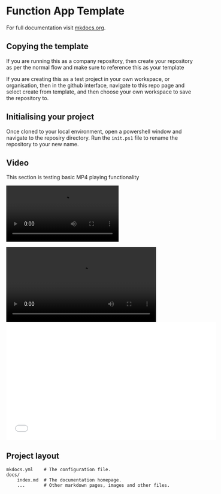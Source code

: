 # Function App Template

For full documentation visit [mkdocs.org](https://www.mkdocs.org).

## Copying the template

If you are running this as a company repository, then create your repository as per the normal flow and make sure to reference this as your template

If you are creating this as a test project in your own workspace, or organisation, then in the github interface, navigate to this repo page and select create from template, and then choose your own workspace to save the repository to.

## Initialising your project

Once cloned to your local environment, open a powershell window and navigate to the reposiry directory. Run the `init.ps1` file to rename the repository to your new name.

## Video

This section is testing basic MP4 playing functionality

![](./media/vid.mp4)

<video width="400" controls>
  <source src="./media/vid.mp4" type="video/mp4">
Your browser does not support the video tag.
</video>

<iframe width="560" height="315"
    src="media/vid.mp4" 
    frameborder="0" 
    allow="accelerometer; autoplay; encrypted-media; gyroscope; picture-in-picture" 
    allowfullscreen>
</iframe>

## Project layout

    mkdocs.yml    # The configuration file.
    docs/
        index.md  # The documentation homepage.
        ...       # Other markdown pages, images and other files.
